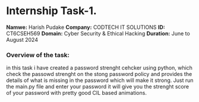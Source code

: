 # Internship Task-1.

**Namwe:** Harish Pudake
**Company:** CODTECH IT SOLUTIONS
**ID:** CT6CSEH569
**Domain:** Cyber Security & Ethical Hacking
**Duration:** June to August 2024

### Overview of the task:
in this task i have created a password strenght cehcker using python,
which check the passowd strenght on the stong password policy and provides
the details of what is missing in the password which will make it strong.
Just run the main.py file and enter your password it will give you the strenght
score of your password with pretty good CIL based animations.
